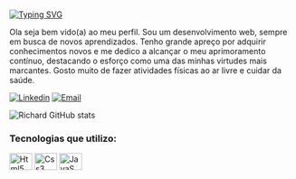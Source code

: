 ###
[![Typing SVG](https://readme-typing-svg.herokuapp.com?font=Press+Start+2P&pause=1000&color=FFFFFF&repeat=false&random=false&width=435&lines=Richard+Janebo%E2%9C%8C)](https://git.io/typing-svg)
<p>Ola seja bem vido(a) ao meu perfil.
Sou um desenvolvimento web, sempre em busca de novos aprendizados. Tenho grande apreço por adquirir conhecimentos novos e me dedico a alcançar o meu aprimoramento contínuo, destacando o esforço como uma das minhas virtudes mais marcantes. Gosto muito de fazer atividades físicas ao ar livre e cuidar da saúde.</p>

[![Linkedin](https://img.shields.io/badge/LinkedIn-0077B5?style=for-the-badge&logo=linkedin&logoColor=white)](https://www.linkedin.com/in/richard-janebo-aaa242242/)
[![Email](https://img.shields.io/badge/Gmail-D14836?style=for-the-badge&logo=gmail&logoColor=white)](mailto:richardjanebo@gmail.com)

![Richard GitHub stats](https://github-readme-stats.vercel.app/api?username=richardjanebo&show_icons=true&theme=dracula)

### Tecnologias que utilizo:
<div>
    <img align="center" alt='Html5' height="30" width="40" src="https://cdn.jsdelivr.net/gh/devicons/devicon/icons/html5/html5-original.svg">
    <img align="center" alt='Css3' height="30" width="40" src="https://cdn.jsdelivr.net/gh/devicons/devicon/icons/css3/css3-original.svg">
    <img align="center" alt='JavaS' height="30" width="40" src="https://cdn.jsdelivr.net/gh/devicons/devicon/icons/javascript/javascript-original.svg">
</div></br>
    

